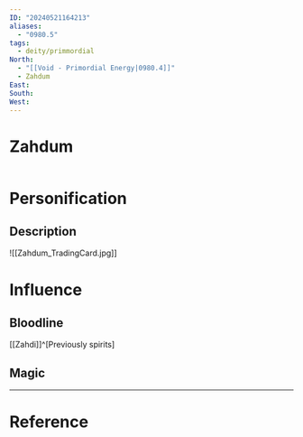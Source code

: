 ```yaml
---
ID: "20240521164213"
aliases:
  - "0980.5"
tags:
  - deity/primmordial
North:
  - "[[Void - Primordial Energy|0980.4]]"
  - Zahdum
East: 
South: 
West:
---
```

# Zahdum

```toc
```

# Personification



## Description

![[Zahdum_TradingCard.jpg]]

# Influence



## Bloodline

[[Zahdi]]^[Previously spirits]

## Magic

---

# Reference